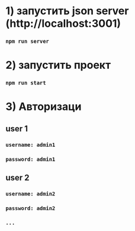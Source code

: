 # 1) запустить json server (http://localhost:3001)
### `npm run server`
# 2) запустить проект
### `npm run start`
# 3) Авторизаци
## user 1
### `username: admin1`
### `password: admin1`
## user 2
### `username: admin2`
### `password: admin2`
### `...`